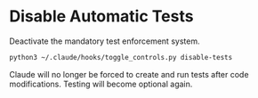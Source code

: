 # Disable Automatic Tests

Deactivate the mandatory test enforcement system.

```bash
python3 ~/.claude/hooks/toggle_controls.py disable-tests
```

Claude will no longer be forced to create and run tests after code modifications. Testing will become optional again.

